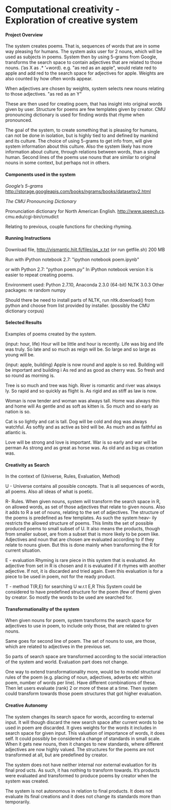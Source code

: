 # Computational creativity - Exploration of creative system

#### Project Overview

The system creates poems. That is, sequences of words that are in some way pleasing
for humans. The system asks user for 2 nouns, which will be used as subjects in
poems. System then by using 5-grams from Google, transforms the search space
to contain adjectives that are related to those nouns. (’as X as .* ’+word). e.g.
"as red as an apple", would relate red to apple and add red to the search space for
adjectives for apple. Weights are also counted by how often words appear.

When adjectives are chosen by weights, system selects new nouns relating to those
adjectives. "as red as an Y"

These are then used for creating poem, that has insight into original words given by
user. Structure for poems are few templates given by creator. CMU pronouncing
dictionary is used for finding words that rhyme when pronounced.

The goal of the system, to create something that is pleasing for humans, can not
be done in isolation, but is highly tied to and defined by mankind and its culture.
The choice of using 5-grams to get info from, will give system information about
this culture. Also the system likely has more information about culture, through
relations between words, than a single human. Second lines of the poems use nouns
that are similar to original nouns in some context, but perhaps not in others.

#### Components used in the system

*Google’s 5-grams*
http://storage.googleapis.com/books/ngrams/books/datasetsv2.html


*The CMU Pronouncing Dictionary*

Pronunciation dictionary for North American English. http://www.speech.cs.
cmu.edu/cgi-bin/cmudict

Relating to previous, couple functions for checking rhyming.

#### Running Instructions

Download file, http://vismantic.hiit.fi/files/as_x.txt
(or run getfile.sh) 200 MB

Run with iPython notebook 2.7:
"ipython notebook poem.ipynb"

or with Python 2.7:
"python poem.py"
In iPython notebook version it is easier to repeat creating poems.

Environment used:
Python 2.7.10, Anaconda 2.3.0 (64-bit)
NLTK 3.0.3
Other packages: re
random
numpy

Should there be need to install parts of NLTK, run nltk.download() from python
and choose from list provided by installer. (possibly the CMU dictionary corpus)

#### Selected Results

Examples of poems created by the system.

(input: hour, life)
Hour will be little and hour is recently. Life was big and life was truly.
So late and so much as reign will be. So large and so large as young will be.

(input: apple, building)
Apple is now round and apple is so red. Building will be important and building i
As red and as good as cherry was. So fresh and so round as morning is.

Tree is so much and tree was high. River is romantic and river was always ly.
So rapid and so quickly as flight is. As rigid and as stiff as law is now.

Woman is now tender and woman was always tall. Home was always thin and home will
As gentle and as soft as kitten is. So much and so early as nation is so.

Cat is so lightly and cat is tall. Dog will be cold and dog was always watchful.
As softly and as active as bird will be. As much and as faithful as atlantic is.

Love will be strong and love is important. War is so early and war will be perman
As strong and as great as horse was. As old and as big as creation was.

#### Creativity as Search

In the context of (Universe, Rules, Evaluation, Method)

U - Universe
contains all possible concepts. That is all sequences of words, all poems. Also all
ideas of what is poetic.

R- Rules. When given nouns, system will transform the search space in R, on allowed
words, as set of those adjectives that relate to given nouns. Also it adds to R a set
of nouns, relating to the set of adjectives.
The structure of the poems is predefined as few templates. As such the system heav-
ily restricts the allowed structure of poems. This limits the set of possible produced
poems to small subset of U. It also means the products, though from smaller subset,
are from a subset that is more likely to be poem like.
Adjectives and noun that are chosen are evaluated according to if they relate to
nouns given. But this is done mainly when transforming the R for current situation.

E - evaluation
Rhyming is rare piece in this system that is evaluated. An adjective from set in R is
chosen and it is evaluated if it rhymes with another adjective. If not, it is discarded
and tried again. Even this evaluation is for a piece to be used in poem, not for the
ready product.

T - method T(R,E) for searching U w.r.t E,R This System could be considered
to have predefined structure for the poem (few of them) given by creator. So mostly
the words to be used are searched for.

#### Transformationality of the system

When given nouns for poem, system transforms the search space for adjectives to
use in poem, to include only those, that are related to given nouns.

Same goes for second line of poem. The set of nouns to use, are those, which are
related to adjectives in the previous set.

So parts of search space are transformed according to the social interaction of the
system and world. Evaluation part does not change.

One way to extend transformationality more, would be to model structural rules
of the poem (e.g. placing of noun, adjectives, adverbs etc within poem, number
of words per line). Have different combinations of these. Then let users evaluate
(rank) 2 or more of these at a time. Then system could transform towards those
poem structures that got higher evaluation.

#### Creative Autonomy

The system changes its search space for words, according to external input. It will
though discard the new search space after current words to be used in poem are
discarded. It gives weights for the words it includes in search space for given input.
This valuation of importance of words, it does self. It could possibly be considered
a change of standards in small scale. When it gets new nouns, then it changes to
new standards, where different adjectives are now highly valued. The structures for
the poems are not transformed at all, but are predefined by creator.

The system does not have neither internal nor external evaluation for its final prod
ucts. As such, it has nothing to transform towards. It’s products were evaluated
and transformed to produce poems by creator when the system was created.

The system is not autonomous in relation to final products. It does not evaluate its
final creations and it does not change its standards more than temporarily.



